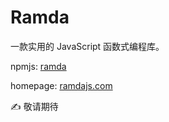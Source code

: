 # Ramda

一款实用的 JavaScript 函数式编程库。

npmjs: [ramda](https://www.npmjs.com/package/ramda)

homepage: [ramdajs.com](https://ramdajs.com/)

✍ 敬请期待
